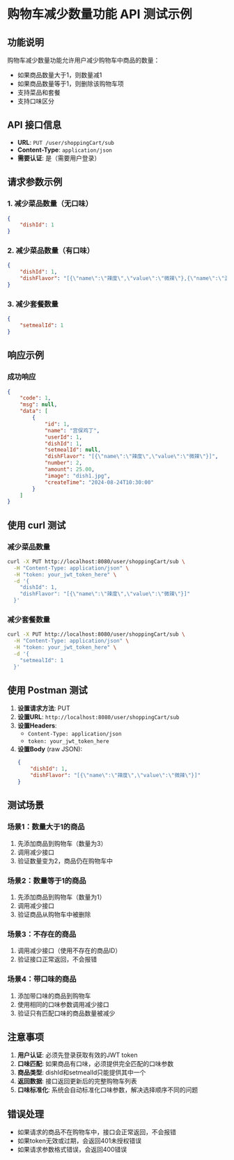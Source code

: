# 购物车减少数量功能 API 测试示例

## 功能说明
购物车减少数量功能允许用户减少购物车中商品的数量：
- 如果商品数量大于1，则数量减1
- 如果商品数量等于1，则删除该购物车项
- 支持菜品和套餐
- 支持口味区分

## API 接口信息
- **URL**: `PUT /user/shoppingCart/sub`
- **Content-Type**: `application/json`
- **需要认证**: 是（需要用户登录）

## 请求参数示例

### 1. 减少菜品数量（无口味）
```json
{
    "dishId": 1
}
```

### 2. 减少菜品数量（有口味）
```json
{
    "dishId": 1,
    "dishFlavor": "[{\"name\":\"辣度\",\"value\":\"微辣\"},{\"name\":\"温度\",\"value\":\"常温\"}]"
}
```

### 3. 减少套餐数量
```json
{
    "setmealId": 1
}
```

## 响应示例

### 成功响应
```json
{
    "code": 1,
    "msg": null,
    "data": [
        {
            "id": 1,
            "name": "宫保鸡丁",
            "userId": 1,
            "dishId": 1,
            "setmealId": null,
            "dishFlavor": "[{\"name\":\"辣度\",\"value\":\"微辣\"}]",
            "number": 2,
            "amount": 25.00,
            "image": "dish1.jpg",
            "createTime": "2024-08-24T10:30:00"
        }
    ]
}
```

## 使用 curl 测试

### 减少菜品数量
```bash
curl -X PUT http://localhost:8080/user/shoppingCart/sub \
  -H "Content-Type: application/json" \
  -H "token: your_jwt_token_here" \
  -d '{
    "dishId": 1,
    "dishFlavor": "[{\"name\":\"辣度\",\"value\":\"微辣\"}]"
  }'
```

### 减少套餐数量
```bash
curl -X PUT http://localhost:8080/user/shoppingCart/sub \
  -H "Content-Type: application/json" \
  -H "token: your_jwt_token_here" \
  -d '{
    "setmealId": 1
  }'
```

## 使用 Postman 测试

1. **设置请求方法**: PUT
2. **设置URL**: `http://localhost:8080/user/shoppingCart/sub`
3. **设置Headers**:
   - `Content-Type: application/json`
   - `token: your_jwt_token_here`
4. **设置Body** (raw JSON):
   ```json
   {
       "dishId": 1,
       "dishFlavor": "[{\"name\":\"辣度\",\"value\":\"微辣\"}]"
   }
   ```

## 测试场景

### 场景1：数量大于1的商品
1. 先添加商品到购物车（数量为3）
2. 调用减少接口
3. 验证数量变为2，商品仍在购物车中

### 场景2：数量等于1的商品
1. 先添加商品到购物车（数量为1）
2. 调用减少接口
3. 验证商品从购物车中被删除

### 场景3：不存在的商品
1. 调用减少接口（使用不存在的商品ID）
2. 验证接口正常返回，不会报错

### 场景4：带口味的商品
1. 添加带口味的商品到购物车
2. 使用相同的口味参数调用减少接口
3. 验证只有匹配口味的商品数量被减少

## 注意事项

1. **用户认证**: 必须先登录获取有效的JWT token
2. **口味匹配**: 如果商品有口味，必须提供完全匹配的口味参数
3. **商品类型**: dishId和setmealId只能提供其中一个
4. **返回数据**: 接口返回更新后的完整购物车列表
5. **口味标准化**: 系统会自动标准化口味参数，解决选择顺序不同的问题

## 错误处理

- 如果请求的商品不在购物车中，接口会正常返回，不会报错
- 如果token无效或过期，会返回401未授权错误
- 如果请求参数格式错误，会返回400错误
